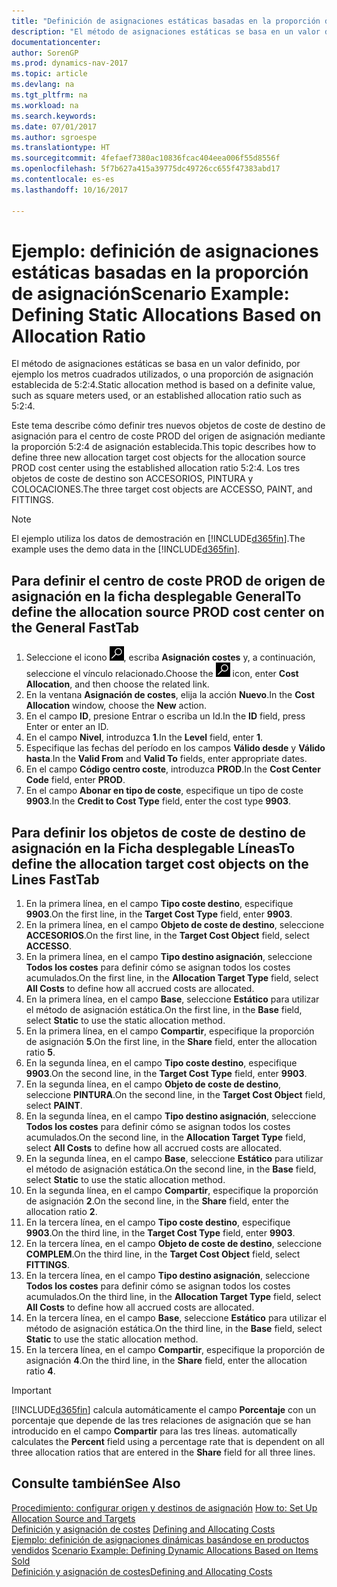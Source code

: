 ```yaml
---
title: "Definición de asignaciones estáticas basadas en la proporción de asignación"
description: "El método de asignaciones estáticas se basa en un valor definido, por ejemplo los metros cuadrados utilizados, o una proporción de asignación establecida de 5:2:4."
documentationcenter: 
author: SorenGP
ms.prod: dynamics-nav-2017
ms.topic: article
ms.devlang: na
ms.tgt_pltfrm: na
ms.workload: na
ms.search.keywords: 
ms.date: 07/01/2017
ms.author: sgroespe
ms.translationtype: HT
ms.sourcegitcommit: 4fefaef7380ac10836fcac404eea006f55d8556f
ms.openlocfilehash: 5f7b627a415a39775dc49726cc655f47383abd17
ms.contentlocale: es-es
ms.lasthandoff: 10/16/2017

---
```

# <a name="scenario-example-defining-static-allocations-based-on-allocation-ratio"></a><span data-ttu-id="a839f-103">Ejemplo: definición de asignaciones estáticas basadas en la proporción de asignación</span><span class="sxs-lookup"><span data-stu-id="a839f-103">Scenario Example: Defining Static Allocations Based on Allocation Ratio</span></span>
<span data-ttu-id="a839f-104">El método de asignaciones estáticas se basa en un valor definido, por ejemplo los metros cuadrados utilizados, o una proporción de asignación establecida de 5:2:4.</span><span class="sxs-lookup"><span data-stu-id="a839f-104">Static allocation method is based on a definite value, such as square meters used, or an established allocation ratio such as 5:2:4.</span></span>  

<span data-ttu-id="a839f-105">Este tema describe cómo definir tres nuevos objetos de coste de destino de asignación para el centro de coste PROD del origen de asignación mediante la proporción 5:2:4 de asignación establecida.</span><span class="sxs-lookup"><span data-stu-id="a839f-105">This topic describes how to define three new allocation target cost objects for the allocation source PROD cost center using the established allocation ratio 5:2:4.</span></span> <span data-ttu-id="a839f-106">Los tres objetos de coste de destino son ACCESORIOS, PINTURA y COLOCACIONES.</span><span class="sxs-lookup"><span data-stu-id="a839f-106">The three target cost objects are ACCESSO, PAINT, and FITTINGS.</span></span>  

> [!NOTE]  
>  <span data-ttu-id="a839f-107">El ejemplo utiliza los datos de demostración en [!INCLUDE[d365fin](includes/d365fin_md.md)].</span><span class="sxs-lookup"><span data-stu-id="a839f-107">The example uses the demo data in the [!INCLUDE[d365fin](includes/d365fin_md.md)].</span></span>  

## <a name="to-define-the-allocation-source-prod-cost-center-on-the-general-fasttab"></a><span data-ttu-id="a839f-108">Para definir el centro de coste PROD de origen de asignación en la ficha desplegable General</span><span class="sxs-lookup"><span data-stu-id="a839f-108">To define the allocation source PROD cost center on the General FastTab</span></span>  

1.  <span data-ttu-id="a839f-109">Seleccione el icono ![Buscar página o informe](media/ui-search/search_small.png "icono Buscar página o informe"), escriba **Asignación costes** y, a continuación, seleccione el vínculo relacionado.</span><span class="sxs-lookup"><span data-stu-id="a839f-109">Choose the ![Search for Page or Report](media/ui-search/search_small.png "Search for Page or Report icon") icon, enter **Cost Allocation**, and then choose the related link.</span></span>  
2.  <span data-ttu-id="a839f-110">En la ventana **Asignación de costes**, elija la acción **Nuevo**.</span><span class="sxs-lookup"><span data-stu-id="a839f-110">In the **Cost Allocation** window, choose the **New** action.</span></span>  
3.  <span data-ttu-id="a839f-111">En el campo **ID**, presione Entrar o escriba un Id.</span><span class="sxs-lookup"><span data-stu-id="a839f-111">In the **ID** field, press Enter or enter an ID.</span></span>  
4.  <span data-ttu-id="a839f-112">En el campo **Nivel**, introduzca **1**.</span><span class="sxs-lookup"><span data-stu-id="a839f-112">In the **Level** field, enter **1**.</span></span>  
5.  <span data-ttu-id="a839f-113">Especifique las fechas del período en los campos **Válido desde** y **Válido hasta**.</span><span class="sxs-lookup"><span data-stu-id="a839f-113">In the **Valid From** and **Valid To** fields, enter appropriate dates.</span></span>  
6.  <span data-ttu-id="a839f-114">En el campo **Código centro coste**, introduzca **PROD**.</span><span class="sxs-lookup"><span data-stu-id="a839f-114">In the **Cost Center Code** field, enter **PROD**.</span></span>  
7.  <span data-ttu-id="a839f-115">En el campo **Abonar en tipo de coste**, especifique un tipo de coste **9903**.</span><span class="sxs-lookup"><span data-stu-id="a839f-115">In the **Credit to Cost Type** field, enter the cost type **9903**.</span></span>  

## <a name="to-define-the-allocation-target-cost-objects-on-the-lines-fasttab"></a><span data-ttu-id="a839f-116">Para definir los objetos de coste de destino de asignación en la Ficha desplegable Líneas</span><span class="sxs-lookup"><span data-stu-id="a839f-116">To define the allocation target cost objects on the Lines FastTab</span></span>  

1.  <span data-ttu-id="a839f-117">En la primera línea, en el campo **Tipo coste destino**, especifique **9903**.</span><span class="sxs-lookup"><span data-stu-id="a839f-117">On the first line, in the **Target Cost Type** field, enter **9903**.</span></span>  
2.  <span data-ttu-id="a839f-118">En la primera línea, en el campo **Objeto de coste de destino**, seleccione **ACCESORIOS**.</span><span class="sxs-lookup"><span data-stu-id="a839f-118">On the first line, in the **Target Cost Object** field, select **ACCESSO**.</span></span>  
3.  <span data-ttu-id="a839f-119">En la primera línea, en el campo **Tipo destino asignación**, seleccione **Todos los costes** para definir cómo se asignan todos los costes acumulados.</span><span class="sxs-lookup"><span data-stu-id="a839f-119">On the first line, in the **Allocation Target Type** field, select **All Costs** to define how all accrued costs are allocated.</span></span>  
4.  <span data-ttu-id="a839f-120">En la primera línea, en el campo **Base**, seleccione **Estático** para utilizar el método de asignación estática.</span><span class="sxs-lookup"><span data-stu-id="a839f-120">On the first line, in the **Base** field, select **Static** to use the static allocation method.</span></span>  
5.  <span data-ttu-id="a839f-121">En la primera línea, en el campo **Compartir**, especifique la proporción de asignación **5**.</span><span class="sxs-lookup"><span data-stu-id="a839f-121">On the first line, in the **Share** field, enter the allocation ratio **5**.</span></span>  
6.  <span data-ttu-id="a839f-122">En la segunda línea, en el campo **Tipo coste destino**, especifique **9903**.</span><span class="sxs-lookup"><span data-stu-id="a839f-122">On the second line, in the **Target Cost Type** field, enter **9903**.</span></span>  
7.  <span data-ttu-id="a839f-123">En la segunda línea, en el campo **Objeto de coste de destino**, seleccione **PINTURA**.</span><span class="sxs-lookup"><span data-stu-id="a839f-123">On the second line, in the **Target Cost Object** field, select **PAINT**.</span></span>  
8.  <span data-ttu-id="a839f-124">En la segunda línea, en el campo **Tipo destino asignación**, seleccione **Todos los costes** para definir cómo se asignan todos los costes acumulados.</span><span class="sxs-lookup"><span data-stu-id="a839f-124">On the second line, in the **Allocation Target Type** field, select **All Costs** to define how all accrued costs are allocated.</span></span>  
9. <span data-ttu-id="a839f-125">En la segunda línea, en el campo **Base**, seleccione **Estático** para utilizar el método de asignación estática.</span><span class="sxs-lookup"><span data-stu-id="a839f-125">On the second line, in the **Base** field, select **Static** to use the static allocation method.</span></span>  
10. <span data-ttu-id="a839f-126">En la segunda línea, en el campo **Compartir**, especifique la proporción de asignación **2**.</span><span class="sxs-lookup"><span data-stu-id="a839f-126">On the second line, in the **Share** field, enter the allocation ratio **2**.</span></span>  
11. <span data-ttu-id="a839f-127">En la tercera línea, en el campo **Tipo coste destino**, especifique **9903**.</span><span class="sxs-lookup"><span data-stu-id="a839f-127">On the third line, in the **Target Cost Type** field, enter **9903**.</span></span>  
12. <span data-ttu-id="a839f-128">En la tercera línea, en el campo **Objeto de coste de destino**, seleccione **COMPLEM**.</span><span class="sxs-lookup"><span data-stu-id="a839f-128">On the third line, in the **Target Cost Object** field, select **FITTINGS**.</span></span>  
13. <span data-ttu-id="a839f-129">En la tercera línea, en el campo **Tipo destino asignación**, seleccione **Todos los costes** para definir cómo se asignan todos los costes acumulados.</span><span class="sxs-lookup"><span data-stu-id="a839f-129">On the third line, in the **Allocation Target Type** field, select **All Costs** to define how all accrued costs are allocated.</span></span>  
14. <span data-ttu-id="a839f-130">En la tercera línea, en el campo **Base**, seleccione **Estático** para utilizar el método de asignación estática.</span><span class="sxs-lookup"><span data-stu-id="a839f-130">On the third line, in the **Base** field, select **Static** to use the static allocation method.</span></span>  
15. <span data-ttu-id="a839f-131">En la tercera línea, en el campo **Compartir**, especifique la proporción de asignación **4**.</span><span class="sxs-lookup"><span data-stu-id="a839f-131">On the third line, in the **Share** field, enter the allocation ratio **4**.</span></span>  

> [!IMPORTANT]  
>  [!INCLUDE[d365fin](includes/d365fin_md.md)]<span data-ttu-id="a839f-132"> calcula automáticamente el campo **Porcentaje** con un porcentaje que depende de las tres relaciones de asignación que se han introducido en el campo **Compartir** para las tres líneas.</span><span class="sxs-lookup"><span data-stu-id="a839f-132"> automatically calculates the **Percent** field using a percentage rate that is dependent on all three allocation ratios that are entered in the **Share** field for all three lines.</span></span>  

## <a name="see-also"></a><span data-ttu-id="a839f-133">Consulte también</span><span class="sxs-lookup"><span data-stu-id="a839f-133">See Also</span></span>  
<span data-ttu-id="a839f-134">[Procedimiento: configurar origen y destinos de asignación](finance-how-to-set-up-allocation-source-and-targets.md) </span><span class="sxs-lookup"><span data-stu-id="a839f-134">[How to: Set Up Allocation Source and Targets](finance-how-to-set-up-allocation-source-and-targets.md) </span></span>  
<span data-ttu-id="a839f-135">[Definición y asignación de costes](finance-define-and-allocate-costs.md) </span><span class="sxs-lookup"><span data-stu-id="a839f-135">[Defining and Allocating Costs](finance-define-and-allocate-costs.md) </span></span>  
<span data-ttu-id="a839f-136">[Ejemplo: definición de asignaciones dinámicas basándose en productos vendidos](finance-scenario-example-defining-dynamic-allocations-based-on-items-sold.md) </span><span class="sxs-lookup"><span data-stu-id="a839f-136">[Scenario Example: Defining Dynamic Allocations Based on Items Sold](finance-scenario-example-defining-dynamic-allocations-based-on-items-sold.md) </span></span>  
[<span data-ttu-id="a839f-137">Definición y asignación de costes</span><span class="sxs-lookup"><span data-stu-id="a839f-137">Defining and Allocating Costs</span></span>](finance-define-and-allocate-costs.md)

